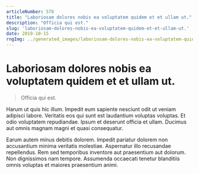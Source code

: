 ```yaml
---
articleNumber: 578
title: "Laboriosam dolores nobis ea voluptatem quidem et et ullam ut."
description: "Officia qui est."
slug: 'laboriosam-dolores-nobis-ea-voluptatem-quidem-et-et-ullam-ut.'
date: 2019-10-15
rngImg: ../generated_images/laboriosam-dolores-nobis-ea-voluptatem-quidem-et-et-ullam-ut..jpg
---
```


# Laboriosam dolores nobis ea voluptatem quidem et et ullam ut.

> Officia qui est.

Harum ut quis hic illum. Impedit eum sapiente nesciunt odit ut veniam adipisci labore. Veritatis eos qui sunt est laudantium voluptas voluptas. Et odio voluptatem repudiandae. Ipsum et deserunt officia et ullam. Ducimus aut omnis magnam magni et quasi consequatur.
 Earum autem minus debitis dolorem. Impedit pariatur dolorem non accusantium minima veritatis molestiae. Aspernatur illo recusandae repellendus. Rem sed temporibus inventore aut praesentium aut dolorum. Non dignissimos nam tempore. Assumenda occaecati tenetur blanditiis omnis voluptas et maiores praesentium animi.
